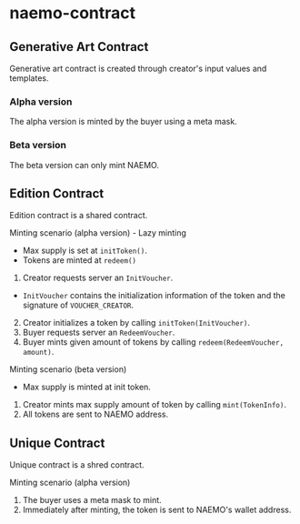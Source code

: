 # naemo-contract

## Generative Art Contract
Generative art contract is created through creator's input values and templates.
### Alpha version
The alpha version is minted by the buyer using a meta mask.

### Beta version
The beta version can only mint NAEMO.

## Edition Contract
Edition contract is a shared contract. 

Minting scenario (alpha version) - Lazy minting
- Max supply is set at `initToken()`.
- Tokens are minted at `redeem()` 
1. Creator requests server an `InitVoucher`.
  - `InitVoucher` contains the initialization information of the token and the signature of `VOUCHER_CREATOR`.
2. Creator initializes a token by calling `initToken(InitVoucher)`.
3. Buyer requests server an `RedeemVoucher`.
4. Buyer mints given amount of tokens by calling `redeem(RedeemVoucher, amount)`.

Minting scenario (beta version)
- Max supply is minted at init token.
1. Creator mints max supply amount of token by calling `mint(TokenInfo)`.
2. All tokens are sent to NAEMO address.

## Unique Contract
Unique contract is a shred contract.

Minting scenario (alpha version)
1. The buyer uses a meta mask to mint.
2. Immediately after minting, the token is sent to NAEMO's wallet address.